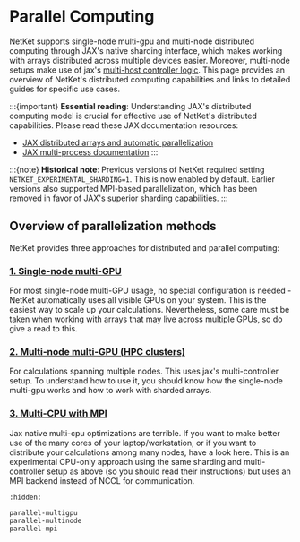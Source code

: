 # Parallel Computing

NetKet supports single-node multi-gpu and multi-node distributed computing through JAX's native sharding interface, which makes working with arrays distributed across multiple devices easier.
Moreover, multi-node setups make use of jax's [multi-host controller logic](https://docs.jax.dev/en/latest/multi_process.html).
This page provides an overview of NetKet's distributed computing capabilities and links to detailed guides for specific use cases.

:::{important}
**Essential reading**: Understanding JAX's distributed computing model is crucial for effective use of NetKet's distributed capabilities. Please read these JAX documentation resources:

- [JAX distributed arrays and automatic parallelization](https://docs.jax.dev/en/latest/notebooks/Distributed_arrays_and_automatic_parallelization.html)
- [JAX multi-process documentation](https://docs.jax.dev/en/latest/multi_process.html)
:::

:::{note}
**Historical note**: Previous versions of NetKet required setting `NETKET_EXPERIMENTAL_SHARDING=1`. This is now enabled by default. Earlier versions also supported MPI-based parallelization, which has been removed in favor of JAX's superior sharding capabilities.
:::

## Overview of parallelization methods

NetKet provides three approaches for distributed and parallel computing:

### [1. Single-node multi-GPU](parallel-multigpu.md)
For most single-node multi-GPU usage, no special configuration is needed - NetKet automatically uses all visible GPUs on your system. This is the easiest way to scale up your calculations.
Nevertheless, some care must be taken when working with arrays that may live across multiple GPUs, so do give a read to this.

### [2. Multi-node multi-GPU (HPC clusters)](parallel-multinode.md)
For calculations spanning multiple nodes.
This uses jax's multi-controller setup.
To understand how to use it, you should know how the single-node multi-gpu works and how to work with sharded arrays.

### [3. Multi-CPU with MPI](parallel-mpi.md)
Jax native multi-cpu optimizations are terrible.
If you want to make better use of the many cores of your laptop/workstation, or if you want to distribute your calculations among many nodes, have a look here.
This is an experimental CPU-only approach using the same sharding and multi-controller setup as above (so you should read their instructions) but uses an MPI backend instead of NCCL for communication.


```{toctree}
:hidden:

parallel-multigpu
parallel-multinode
parallel-mpi
```
